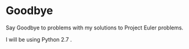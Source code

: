 # Goodbye

Say Goodbye to problems with my solutions to Project Euler problems.

I will be using Python 2.7 .